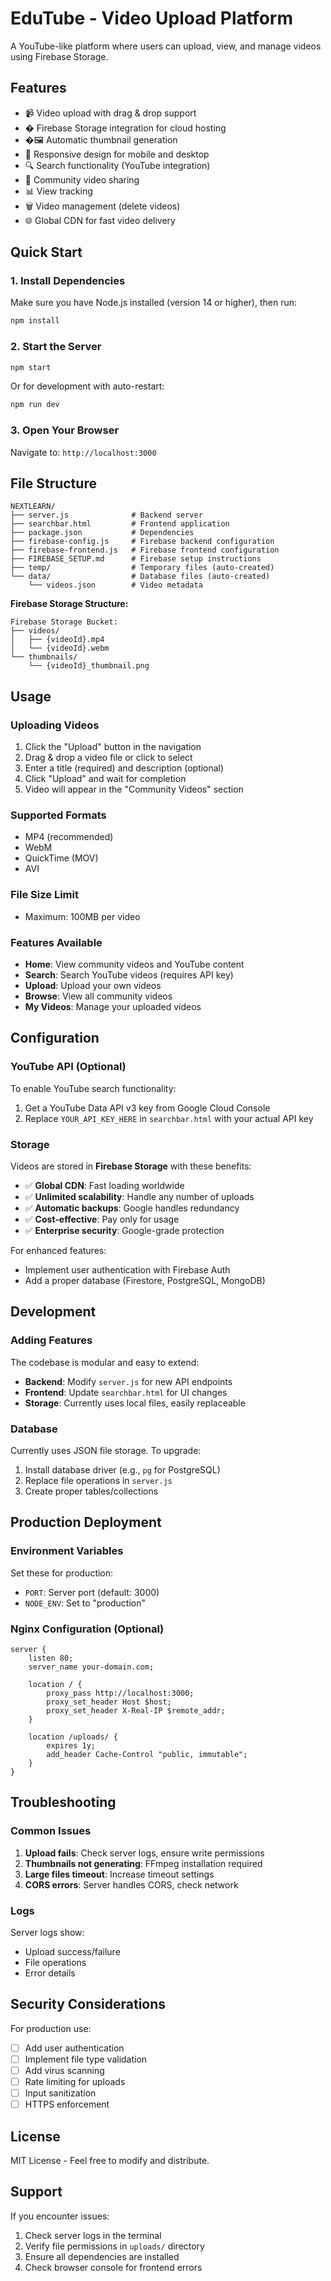 # EduTube - Video Upload Platform

A YouTube-like platform where users can upload, view, and manage videos using Firebase Storage.

## Features

- 📹 Video upload with drag & drop support
- � Firebase Storage integration for cloud hosting
- �🖼️ Automatic thumbnail generation
- 📱 Responsive design for mobile and desktop
- 🔍 Search functionality (YouTube integration)
- 👥 Community video sharing
- 📊 View tracking
- 🗑️ Video management (delete videos)
- 🌐 Global CDN for fast video delivery

## Quick Start

### 1. Install Dependencies

Make sure you have Node.js installed (version 14 or higher), then run:

```bash
npm install
```

### 2. Start the Server

```bash
npm start
```

Or for development with auto-restart:

```bash
npm run dev
```

### 3. Open Your Browser

Navigate to: `http://localhost:3000`

## File Structure

```
NEXTLEARN/
├── server.js              # Backend server
├── searchbar.html         # Frontend application
├── package.json           # Dependencies
├── firebase-config.js     # Firebase backend configuration
├── firebase-frontend.js   # Firebase frontend configuration
├── FIREBASE_SETUP.md      # Firebase setup instructions
├── temp/                  # Temporary files (auto-created)
└── data/                  # Database files (auto-created)
    └── videos.json        # Video metadata
```

**Firebase Storage Structure:**
```
Firebase Storage Bucket:
├── videos/
│   ├── {videoId}.mp4
│   └── {videoId}.webm
└── thumbnails/
    └── {videoId}_thumbnail.png
```

## Usage

### Uploading Videos

1. Click the "Upload" button in the navigation
2. Drag & drop a video file or click to select
3. Enter a title (required) and description (optional)
4. Click "Upload" and wait for completion
5. Video will appear in the "Community Videos" section

### Supported Formats

- MP4 (recommended)
- WebM
- QuickTime (MOV)
- AVI

### File Size Limit

- Maximum: 100MB per video

### Features Available

- **Home**: View community videos and YouTube content
- **Search**: Search YouTube videos (requires API key)
- **Upload**: Upload your own videos
- **Browse**: View all community videos
- **My Videos**: Manage your uploaded videos

## Configuration

### YouTube API (Optional)

To enable YouTube search functionality:

1. Get a YouTube Data API v3 key from Google Cloud Console
2. Replace `YOUR_API_KEY_HERE` in `searchbar.html` with your actual API key

### Storage

Videos are stored in **Firebase Storage** with these benefits:

- ✅ **Global CDN**: Fast loading worldwide
- ✅ **Unlimited scalability**: Handle any number of uploads
- ✅ **Automatic backups**: Google handles redundancy
- ✅ **Cost-effective**: Pay only for usage
- ✅ **Enterprise security**: Google-grade protection

For enhanced features:
- Implement user authentication with Firebase Auth
- Add a proper database (Firestore, PostgreSQL, MongoDB)

## Development

### Adding Features

The codebase is modular and easy to extend:

- **Backend**: Modify `server.js` for new API endpoints
- **Frontend**: Update `searchbar.html` for UI changes
- **Storage**: Currently uses local files, easily replaceable

### Database

Currently uses JSON file storage. To upgrade:

1. Install database driver (e.g., `pg` for PostgreSQL)
2. Replace file operations in `server.js`
3. Create proper tables/collections

## Production Deployment

### Environment Variables

Set these for production:

- `PORT`: Server port (default: 3000)
- `NODE_ENV`: Set to "production"

### Nginx Configuration (Optional)

```nginx
server {
    listen 80;
    server_name your-domain.com;
    
    location / {
        proxy_pass http://localhost:3000;
        proxy_set_header Host $host;
        proxy_set_header X-Real-IP $remote_addr;
    }
    
    location /uploads/ {
        expires 1y;
        add_header Cache-Control "public, immutable";
    }
}
```

## Troubleshooting

### Common Issues

1. **Upload fails**: Check server logs, ensure write permissions
2. **Thumbnails not generating**: FFmpeg installation required
3. **Large files timeout**: Increase timeout settings
4. **CORS errors**: Server handles CORS, check network

### Logs

Server logs show:
- Upload success/failure
- File operations
- Error details

## Security Considerations

For production use:

- [ ] Add user authentication
- [ ] Implement file type validation
- [ ] Add virus scanning
- [ ] Rate limiting for uploads
- [ ] Input sanitization
- [ ] HTTPS enforcement

## License

MIT License - Feel free to modify and distribute.

## Support

If you encounter issues:

1. Check server logs in the terminal
2. Verify file permissions in `uploads/` directory
3. Ensure all dependencies are installed
4. Check browser console for frontend errors
